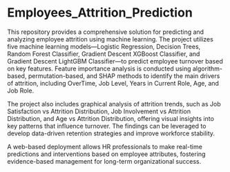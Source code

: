 # Employees_Attrition_Prediction
This repository provides a comprehensive solution for predicting and analyzing employee attrition using machine learning. The project utilizes five machine learning models—Logistic Regression, Decision Trees, Random Forest Classifier, Gradient Descent XGBoost Classifier, and Gradient Descent LightGBM Classifier—to predict employee turnover based on key features. Feature importance analysis is conducted using algorithm-based, permutation-based, and SHAP methods to identify the main drivers of attrition, including OverTime, Job Level, Years in Current Role, Age, and Job Role.

The project also includes graphical analysis of attrition trends, such as Job Satisfaction vs Attrition Distribution, Job Involvement vs Attrition Distribution, and Age vs Attrition Distribution, offering visual insights into key patterns that influence turnover. The findings can be leveraged to develop data-driven retention strategies and improve workforce stability.

A web-based deployment allows HR professionals to make real-time predictions and interventions based on employee attributes, fostering evidence-based management for long-term organizational success.
